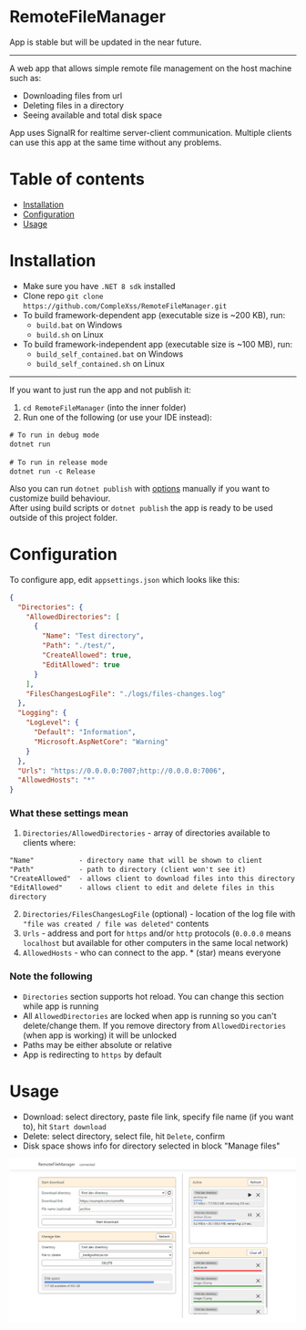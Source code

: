 # RemoteFileManager
App is stable but will be updated in the near future.
***

A web app that allows simple remote file management on the host machine such as:
- Downloading files from url
- Deleting files in a directory
- Seeing available and total disk space

App uses SignalR for realtime server-client communication. Multiple clients can use this app at the same time without any problems.

# Table of contents
* [Installation](#installation)
* [Configuration](#configuration)
* [Usage](#usage)

# Installation
* Make sure you have ``.NET 8 sdk`` installed
* Clone repo ``git clone https://github.com/CompleXss/RemoteFileManager.git``
* To build framework-dependent app (executable size is ~200 KB), run:
  + ``build.bat`` on Windows
  + ``build.sh`` on Linux
* To build framework-independent app (executable size is ~100 MB), run:
  + ``build_self_contained.bat`` on Windows
  + ``build_self_contained.sh`` on Linux

***

If you want to just run the app and not publish it:
1. ``cd RemoteFileManager`` (into the inner folder)
2. Run one of the following (or use your IDE instead):

```shell
# To run in debug mode
dotnet run

# To run in release mode
dotnet run -c Release
```

Also you can run ``dotnet publish`` with [options](https://learn.microsoft.com/en-us/dotnet/core/tools/dotnet-publish#options) manually if you want to customize build behaviour.<br/>
After using build scripts or ``dotnet publish`` the app is ready to be used outside of this project folder.

# Configuration
To configure app, edit ``appsettings.json`` which looks like this:
```json
{
  "Directories": {
    "AllowedDirectories": [
      {
        "Name": "Test directory",
        "Path": "./test/",
        "CreateAllowed": true,
        "EditAllowed": true
      }
    ],
    "FilesChangesLogFile": "./logs/files-changes.log"
  },
  "Logging": {
    "LogLevel": {
      "Default": "Information",
      "Microsoft.AspNetCore": "Warning"
    }
  },
  "Urls": "https://0.0.0.0:7007;http://0.0.0.0:7006",
  "AllowedHosts": "*"
}
```

### What these settings mean
1. ``Directories/AllowedDirectories`` - array of directories available to clients where:
```
"Name"           - directory name that will be shown to client
"Path"           - path to directory (client won't see it)
"CreateAllowed"  - allows client to download files into this directory
"EditAllowed"    - allows client to edit and delete files in this directory
```
2. ``Directories/FilesChangesLogFile`` (optional) - location of the log file with ``"file was created / file was deleted"`` contents
3. ``Urls`` - address and port for ``https`` and/or ``http`` protocols (``0.0.0.0`` means ``localhost`` but available for other computers in the same local network)
4. ``AllowedHosts`` - who can connect to the app. * (star) means everyone

### Note the following
* ``Directories`` section supports hot reload. You can change this section while app is running
* All ``AllowedDirectories`` are locked when app is running so you can't delete/change them. If you remove directory from ``AllowedDirectories`` (when app is working) it will be unlocked
* Paths may be either absolute or relative
* App is redirecting to ``https`` by default

# Usage
* Download: select directory, paste file link, specify file name (if you want to), hit ``Start download``
* Delete: select directory, select file, hit ``Delete``, confirm
* Disk space shows info for directory selected in block "Manage files"

![ui.png](images/ui.png)

